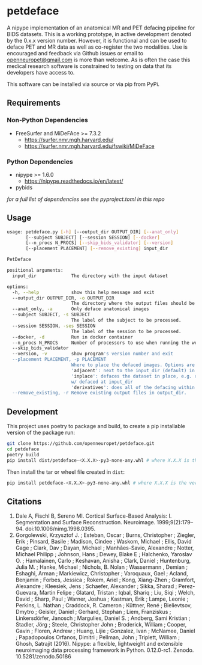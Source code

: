 # petdeface
A nipype implementation of an anatomical MR and PET defacing pipeline for BIDS datasets. This is a working prototype,
in active development denoted by the 0.x.x version number. However, it is functional and can be used to deface PET and
MR data as well as co-register the two modalities. Use is encouraged and feedback via Github issues or email to 
openneuropet@gmail.com is more than welcome. As is often the case this medical research software is constrained 
to testing on data that its developers have access to.

This software can be installed via source or via pip from PyPi.

## Requirements

### Non-Python Dependencies

- FreeSurfer and MiDeFAce >= 7.3.2
  - https://surfer.nmr.mgh.harvard.edu/ 
  - https://surfer.nmr.mgh.harvard.edu/fswiki/MiDeFace

### Python Dependencies

- nipype >= 1.6.0
  - https://nipype.readthedocs.io/en/latest/
- pybids

*for a full list of dependencies see the pyproject.toml in this repo*

## Usage
```bash
usage: petdeface.py [-h] [--output_dir OUTPUT_DIR] [--anat_only] 
       [--subject SUBJECT] [--session SESSION] [--docker] 
       [--n_procs N_PROCS] [--skip_bids_validator] [--version] 
       [--placement PLACEMENT] [--remove_existing] input_dir

PetDeface

positional arguments:
  input_dir             The directory with the input dataset

options:
  -h, --help            show this help message and exit
  --output_dir OUTPUT_DIR, -o OUTPUT_DIR
                        The directory where the output files should be stored
  --anat_only, -a       Only deface anatomical images
  --subject SUBJECT, -s SUBJECT
                        The label of the subject to be processed.
  --session SESSION, -ses SESSION
                        The label of the session to be processed.
  --docker, -d          Run in docker container
  --n_procs N_PROCS     Number of processors to use when running the workflow
  --skip_bids_validator
  --version, -v         show program's version number and exit
  --placement PLACEMENT, -p PLACEMENT
                        Where to place the defaced images. Options are 
                        'adjacent': next to the input_dir (default) in a folder appended with _defaced
                        'inplace': defaces the dataset in place, e.g. replaces faced PET and T1w images 
                        w/ defaced at input_dir
                        'derivatives': does all of the defacing within the derivatives folder in input_dir.
  --remove_existing, -r Remove existing output files in output_dir.
```

## Development

This project uses poetry to package and build, to create a pip installable version of the package run:

```bash
git clone https://github.com/openneuropet/petdeface.git
cd petdeface
poetry build
pip install dist/petdeface-<X.X.X>-py3-none-any.whl # where X.X.X is the version number of the generated file
```

Then install the tar or wheel file created in `dist`:

```bash
pip install petdeface-<X.X.X>-py3-none-any.whl # where X.X.X is the version number of the generated file
```

## Citations

1. Dale A, Fischl B, Sereno MI. Cortical Surface-Based Analysis: I. Segmentation and Surface Reconstruction. 
   Neuroimage. 1999;9(2):179–94. doi:10.1006/nimg.1998.0395.
2. Gorgolewski, Krzysztof J. ; Esteban, Oscar ; Burns, Christopher ; Ziegler, Erik ; Pinsard, Basile ; Madison, Cindee ; 
   Waskom, Michael ; Ellis, David Gage ; Clark, Dav ; Dayan, Michael ; Manhães-Savio, Alexandre ; 
   Notter, Michael Philipp ; Johnson, Hans ; Dewey, Blake E ; Halchenko, Yaroslav O. ; Hamalainen, Carlo ; 
   Keshavan, Anisha ; Clark, Daniel ; Huntenburg, Julia M. ; Hanke, Michael ; Nichols, B. Nolan ; Wassermann , Demian ;
   Eshaghi, Arman ; Markiewicz, Christopher ; Varoquaux, Gael ; Acland, Benjamin ; Forbes, Jessica ; Rokem, Ariel ; 
   Kong, Xiang-Zhen ; Gramfort, Alexandre ; Kleesiek, Jens ; Schaefer, Alexander ; Sikka, Sharad ; 
   Perez-Guevara, Martin Felipe ; Glatard, Tristan ; Iqbal, Shariq ; Liu, Siqi ; Welch, David ; Sharp, Paul ; 
   Warner, Joshua ; Kastman, Erik ; Lampe, Leonie ; Perkins, L. Nathan ; Craddock, R. Cameron ; Küttner, René ;
   Bielievtsov, Dmytro ; Geisler, Daniel ; Gerhard, Stephan ; Liem, Franziskus ; Linkersdörfer, Janosch ; 
   Margulies, Daniel S. ; Andberg, Sami Kristian ; Stadler, Jörg ; Steele, Christopher John ; Broderick, William ; 
   Cooper, Gavin ; Floren, Andrew ; Huang, Lijie ; Gonzalez, Ivan ; McNamee, Daniel ; Papadopoulos Orfanos, Dimitri ; 
   Pellman, John ; Triplett, William ; Ghosh, Satrajit (2016). Nipype: a flexible, lightweight and extensible 
   neuroimaging data processing framework in Python. 0.12.0-rc1. Zenodo. 10.5281/zenodo.50186

